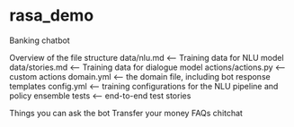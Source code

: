 # rasa_demo

Banking chatbot

Overview of the file structure
data/nlu.md <-- Training data for NLU model
data/stories.md <-- Training data for dialogue model
actions/actions.py <-- custom actions
domain.yml <-- the domain file, including bot response templates
config.yml <-- training configurations for the NLU pipeline and policy ensemble
tests <-- end-to-end test stories

Things you can ask the bot
Transfer your money
FAQs
chitchat
